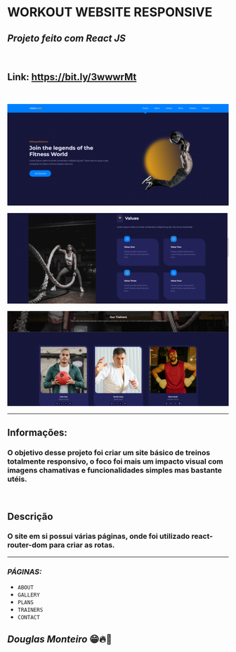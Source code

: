 # WORKOUT WEBSITE RESPONSIVE

## <i>Projeto feito com React JS </i>

<br/>

## Link: https://bit.ly/3wwwrMt

<br/>

<p align="center">
      <img src="src/images/preview/home_preview.png">
 </p>

 <p align="center">
      <img src="src/images/preview/values.png">
 </p>
 <p align="center">
      <img src="src/images/preview/trainers.png">
 </p>

<hr/>

## Informações:

### O objetivo desse projeto foi criar um site básico de treinos totalmente responsivo, o foco foi mais um impacto visual com imagens chamativas e funcionalidades simples mas bastante utéis.

 <br>
 
## Descrição

### O site em si possui várias páginas, onde foi utilizado react-router-dom para criar as rotas.

<hr>

### <i> PÁGINAS: </i>

- `ABOUT`
- `GALLERY`
- `PLANS`
- `TRAINERS`
- `CONTACT`

## <i>Douglas Monteiro</i> 😁🔥🚀
